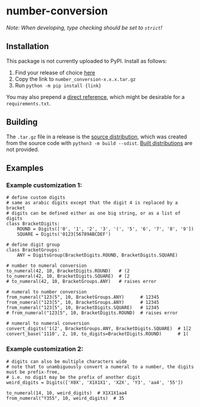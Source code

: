 # number-conversion

*Note: When developing, type checking should be set to `strict`!*

## Installation
This package is not currently uploaded to PyPI. Install as follows:

1. Find your release of choice [here](https://github.com/pschlo/number-conversion/releases)
2. Copy the link to `number_conversion-x.x.x.tar.gz`
3. Run `python -m pip install {link}`

You may also prepend a [direct reference](https://peps.python.org/pep-0440/#direct-references), which might be desirable for a `requirements.txt`.


## Building
The `.tar.gz` file in a release is the
[source distribution](https://packaging.python.org/en/latest/glossary/#term-Source-Distribution-or-sdist), which was created from the source code with `python3 -m build --sdist`.
[Built distributions](https://packaging.python.org/en/latest/glossary/#term-Built-Distribution)
are not provided.


## Examples

### Example customization 1:

```python3
# define custom digits
# same as arabic digits except that the digit 4 is replaced by a bracket
# digits can be defined either as one big string, or as a list of digits
class BracketDigits:
    ROUND = Digits(['0', '1', '2', '3', '(', '5', '6', '7', '8', '9'])
    SQUARE = Digits('0123[56789ABCDEF')

# define digit group
class BracketGroups:
    ANY = DigitsGroup(BracketDigits.ROUND, BracketDigits.SQUARE)

# number to numeral conversion
to_numeral(42, 10, BracketDigits.ROUND)   # (2
to_numeral(42, 10, BracketDigits.SQUARE)  # [2
# to_numeral(42, 10, BracketGroups.ANY)   # raises error

# numeral to number conversion
from_numeral("123(5", 10, BracketGroups.ANY)      # 12345
from_numeral("123[5", 10, BracketGroups.ANY)      # 12345
from_numeral("123[5", 10, BracketDigits.SQUARE)   # 12345
# from_numeral("123[5", 10, BracketDigits.ROUND)  # raises error

# numeral to numeral conversion
convert_digits('1(2', BracketGroups.ANY, BracketDigits.SQUARE)  # 1[2
convert_base('1110', 2, 10, to_digits=BracketDigits.ROUND)      # 1(
```

### Example customization 2:

```python3
# digits can also be multiple characters wide
# note that to unambiguously convert a numeral to a number, the digits must be prefix-free,
# i.e. no digit may be the prefix of another digit
weird_digits = Digits(['X0X', 'X1X1X1', 'X2X', 'Y3', 'aa4', '55'])

to_numeral(14, 10, weird_digits)  # X1X1X1aa4
from_numeral("Y355", 10, weird_digits)  # 35
```
